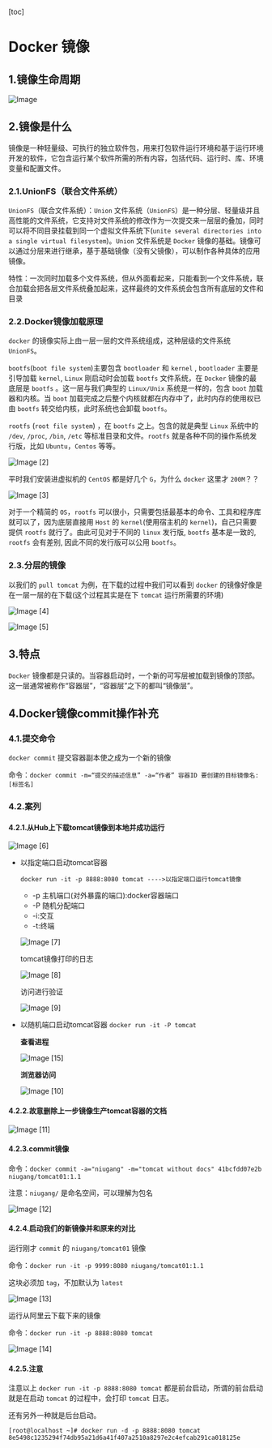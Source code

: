 [toc]



# Docker 镜像

## 1.镜像生命周期
![Image](https://homan-blog.oss-cn-beijing.aliyuncs.com/study-demo/docker-demo/20210412215651.png)
## 2.镜像是什么
镜像是一种轻量级、可执行的独立软件包，用来打包软件运行环境和基于运行环境开发的软件，它包含运行某个软件所需的所有内容，包括代码、运行时、库、环境变量和配置文件。
### 2.1.UnionFS（联合文件系统）
`UnionFS`（联合文件系统）：`Union` 文件系统（`UnionFS`）是一种分层、轻量级并且高性能的文件系统，它支持对文件系统的修改作为一次提交来一层层的叠加，同时可以将不同目录挂载到同一个虚拟文件系统下(`unite several directories into a single virtual filesystem`)。`Union` 文件系统是 `Docker` 镜像的基础。镜像可以通过分层来进行继承，基于基础镜像（没有父镜像），可以制作各种具体的应用镜像。

特性：一次同时加载多个文件系统，但从外面看起来，只能看到一个文件系统，联合加载会把各层文件系统叠加起来，这样最终的文件系统会包含所有底层的文件和目录
### 2.2.Docker镜像加载原理
`docker` 的镜像实际上由一层一层的文件系统组成，这种层级的文件系统 `UnionFS`。

`bootfs`(`boot file system`)主要包含 `bootloader` 和 `kernel` , `bootloader` 主要是引导加载 `kernel`, `Linux` 刚启动时会加载 `bootfs` 文件系统，在 `Docker` 镜像的最底层是 `bootfs` 。这一层与我们典型的 `Linux/Unix` 系统是一样的，包含 `boot` 加载器和内核。当 `boot` 加载完成之后整个内核就都在内存中了，此时内存的使用权已由 `bootfs` 转交给内核，此时系统也会卸载 `bootfs`。

`rootfs` (`root file system`) ，在 `bootfs` 之上。包含的就是典型 `Linux` 系统中的 `/dev`, `/proc`, `/bin`, `/etc` 等标准目录和文件。`rootfs` 就是各种不同的操作系统发行版，比如 `Ubuntu`，`Centos` 等等。

![Image [2]](https://homan-blog.oss-cn-beijing.aliyuncs.com/study-demo/docker-demo/20210412215705.png)

平时我们安装进虚拟机的 `CentOS` 都是好几个 `G`，为什么 `docker` 这里才 `200M`？？

![Image [3]](https://homan-blog.oss-cn-beijing.aliyuncs.com/study-demo/docker-demo/20210412215720.png)

对于一个精简的 `OS`，`rootfs` 可以很小，只需要包括最基本的命令、工具和程序库就可以了，因为底层直接用 `Host` 的 `kernel`(使用宿主机的 `kernel`)，自己只需要提供 `rootfs` 就行了。由此可见对于不同的 `linux` 发行版, `bootfs` 基本是一致的, `rootfs` 会有差别, 因此不同的发行版可以公用 `bootfs`。

### 2.3.分层的镜像
以我们的 `pull tomcat` 为例，在下载的过程中我们可以看到 `docker` 的镜像好像是在一层一层的在下载(这个过程其实是在下 `tomcat` 运行所需要的环境)

![Image [4]](https://homan-blog.oss-cn-beijing.aliyuncs.com/study-demo/docker-demo/20210412215733.png)

![Image [5]](https://homan-blog.oss-cn-beijing.aliyuncs.com/study-demo/docker-demo/20210412215742.png)

## 3.特点
`Docker` 镜像都是只读的。当容器启动时，一个新的可写层被加载到镜像的顶部。这一层通常被称作“容器层”，“容器层”之下的都叫“镜像层”。

## 4.Docker镜像commit操作补充
### 4.1.提交命令
`docker commit` 提交容器副本使之成为一个新的镜像

命令：`docker commit -m=“提交的描述信息” -a=“作者” 容器ID 要创建的目标镜像名:[标签名]`
### 4.2.案列
#### 4.2.1.从Hub上下载tomcat镜像到本地并成功运行
![Image [6]](https://homan-blog.oss-cn-beijing.aliyuncs.com/study-demo/docker-demo/20210412215831.png)
- 以指定端口启动tomcat容器

  `docker run -it -p 8888:8080 tomcat ---->以指定端口运行tomcat镜像`

  - -p 主机端口(对外暴露的端口):docker容器端口
  - -P 随机分配端口
  - -i:交互
  - -t:终端

  ![Image [7]](https://homan-blog.oss-cn-beijing.aliyuncs.com/study-demo/docker-demo/20210412215940.png)

  tomcat镜像打印的日志

  ![Image [8]](https://homan-blog.oss-cn-beijing.aliyuncs.com/study-demo/docker-demo/20210412220003.png)

  访问进行验证

  ![Image [9]](https://homan-blog.oss-cn-beijing.aliyuncs.com/study-demo/docker-demo/20210412220020.png)

- 以随机端口启动tomcat容器
  `docker run -it -P tomcat`

  **查看进程**

  ![Image [15]](https://homan-blog.oss-cn-beijing.aliyuncs.com/study-demo/docker-demo/20210412220156.png)

  **浏览器访问**

  ![Image [10]](https://homan-blog.oss-cn-beijing.aliyuncs.com/study-demo/docker-demo/20210412220209.png)
#### 4.2.2.故意删除上一步镜像生产tomcat容器的文档
![Image [11]](https://homan-blog.oss-cn-beijing.aliyuncs.com/study-demo/docker-demo/20210412220223.png)
#### 4.2.3.commit镜像
命令：`docker commit -a="niugang" -m="tomcat without docs" 41bcfdd07e2b niugang/tomcat01:1.1`

注意：`niugang/` 是命名空间，可以理解为包名

![Image [12]](https://homan-blog.oss-cn-beijing.aliyuncs.com/study-demo/docker-demo/20210412220242.png)

#### 4.2.4.启动我们的新镜像并和原来的对比
运行刚才 `commit` 的 `niugang/tomcat01` 镜像

命令：`docker run -it -p 9999:8080 niugang/tomcat01:1.1`

这块必须加 `tag`，不加默认为 `latest`

![Image [13]](https://homan-blog.oss-cn-beijing.aliyuncs.com/study-demo/docker-demo/20210412220255.png)

运行从阿里云下载下来的镜像

命令：`docker run -it -p 8888:8080 tomcat`

![Image [14]](https://homan-blog.oss-cn-beijing.aliyuncs.com/study-demo/docker-demo/20210412220312.png)

#### 4.2.5.注意
注意以上 `docker run -it -p 8888:8080 tomcat` 都是前台启动，所谓的前台启动就是在启动 `tomcat` 的过程中，会打印 `tomcat` 日志。

还有另外一种就是后台启动。

```
[root@localhost ~]# docker run -d -p 8888:8080 tomcat
8e5498c1235294f74db95a21d6a41f407a2510a8297e2c4efcab291ca018125e
```
